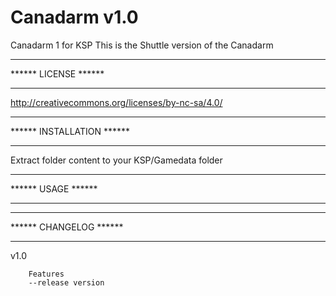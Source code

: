 Canadarm v1.0
========================================
Canadarm 1 for KSP
This is the Shuttle version of the Canadarm

********************************
****** LICENSE ******
*******************************
http://creativecommons.org/licenses/by-nc-sa/4.0/

********************************
****** INSTALLATION ******
*******************************
Extract folder content to your KSP/Gamedata folder

********************************
****** USAGE ******
*******************************

********************************
****** CHANGELOG ******
*******************************
v1.0

		Features
		--release version
